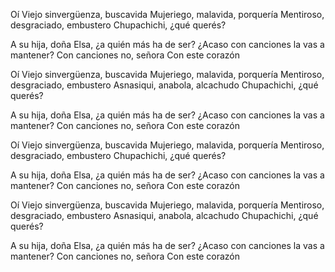 Oí
Viejo sinvergüenza, buscavida
Mujeriego, malavida, porquería
Mentiroso, desgraciado, embustero
Chupachichi, ¿qué querés?

A su hija, doña Elsa, ¿a quién más ha de ser?
¿Acaso con canciones la vas a mantener?
Con canciones no, señora
Con este corazón

Oí
Viejo sinvergüenza, buscavida
Mujeriego, malavida, porquería
Mentiroso, desgraciado, embustero
Asnasiqui, anabola, alcachudo
Chupachichi, ¿qué querés?

A su hija, doña Elsa, ¿a quién más ha de ser?
¿Acaso con canciones la vas a mantener?
Con canciones no, señora
Con este corazón

Oí
Viejo sinvergüenza, buscavida
Mujeriego, malavida, porquería
Mentiroso, desgraciado, embustero
Chupachichi, ¿qué querés?

A su hija, doña Elsa, ¿a quién más ha de ser?
¿Acaso con canciones la vas a mantener?
Con canciones no, señora
Con este corazón

Oí
Viejo sinvergüenza, buscavida
Mujeriego, malavida, porquería
Mentiroso, desgraciado, embustero
Asnasiqui, anabola, alcachudo
Chupachichi, ¿qué querés?

A su hija, doña Elsa, ¿a quién más ha de ser?
¿Acaso con canciones la vas a mantener?
Con canciones no, señora
Con este corazón


